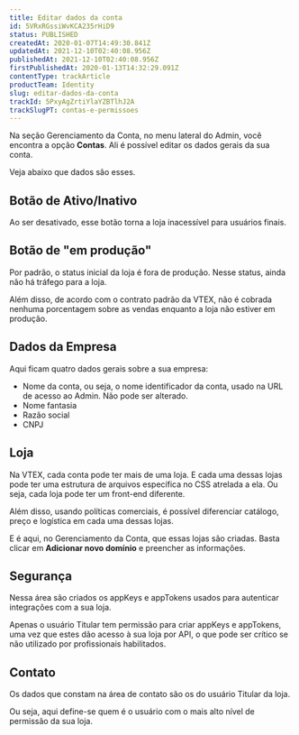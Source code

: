 ```yaml
---
title: Editar dados da conta
id: 5VRxRGssiWvKCA235rHiD9
status: PUBLISHED
createdAt: 2020-01-07T14:49:30.841Z
updatedAt: 2021-12-10T02:40:08.956Z
publishedAt: 2021-12-10T02:40:08.956Z
firstPublishedAt: 2020-01-13T14:32:29.091Z
contentType: trackArticle
productTeam: Identity
slug: editar-dados-da-conta
trackId: 5PxyAgZrtiYlaYZBTlhJ2A
trackSlugPT: contas-e-permissoes
---
```


Na seção Gerenciamento da Conta, no menu lateral do Admin, você encontra a opção **Contas**. Ali é possível editar os dados gerais da sua conta.

Veja abaixo que dados são esses.

## Botão de Ativo/Inativo

Ao ser desativado, esse botão torna a loja inacessível para usuários finais.

## Botão de "em produção"

Por padrão, o status inicial da loja é fora de produção. Nesse status, ainda não há tráfego para a loja.

Além disso, de acordo com o contrato padrão da VTEX, não é cobrada nenhuma porcentagem sobre as vendas enquanto a loja não estiver em produção.

## Dados da Empresa

Aqui ficam quatro dados gerais sobre a sua empresa:
- Nome da conta, ou seja, o nome identificador da conta, usado na URL de acesso ao Admin. Não pode ser alterado.
- Nome fantasia
- Razão social
- CNPJ

## Loja

Na VTEX, cada conta pode ter mais de uma loja. E cada uma dessas lojas pode ter uma estrutura de arquivos específica no CSS atrelada a ela. Ou seja, cada loja pode ter um front-end diferente.

Além disso, usando políticas comerciais, é possível diferenciar catálogo, preço e logística em cada uma dessas lojas.

E é aqui, no Gerenciamento da Conta, que essas lojas são criadas. Basta clicar em **Adicionar novo domínio** e preencher as informações.

## Segurança

Nessa área são criados os appKeys e appTokens usados para autenticar integrações com a sua loja.

Apenas o usuário Titular tem permissão para criar appKeys e appTokens, uma vez que estes dão acesso à sua loja por API, o que pode ser crítico se não utilizado por profissionais habilitados.

## Contato

Os dados que constam na área de contato são os do usuário Titular da loja. 

Ou seja, aqui define-se quem é o usuário com o mais alto nível de permissão da sua loja.
